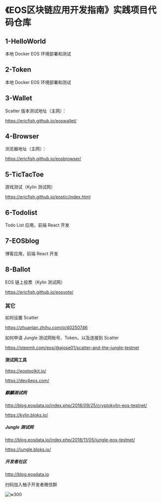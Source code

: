 # 《EOS区块链应用开发指南》实践项目代码仓库

## 1-HelloWorld

本地 Docker EOS 环境部署和测试

## 2-Token

本地 Docker EOS 环境部署和测试

## 3-Wallet

Scatter 版本测试地址（主网）：

https://ericfish.github.io/eoswallet/

## 4-Browser

浏览器地址（主网）：

https://ericfish.github.io/eosbrowser/

## 5-TicTacToe

游戏测试（Kylin 测试网）

https://ericfish.github.io/eostic/index.html

## 6-Todolist

Todo List 应用，前端 React 开发

## 7-EOSblog

博客应用，前端 React 开发

## 8-Ballot

EOS 链上投票（Kylin 测试网）

https://ericfish.github.io/eosvote/

### 其它

如何设置 Scatter

https://zhuanlan.zhihu.com/p/40250746

如何申请 Jungle 测试网账号、Token，以及连接到 Scatter

https://steemit.com/eos/@ajose01/scatter-and-the-jungle-testnet

#### 测试网工具

https://eostoolkit.io/

https://dev4eos.com/

##### 麒麟测试网

http://blog.eosdata.io/index.php/2018/09/25/cryptokylin-eos-testnet/

https://kylin.bloks.io/

##### Jungle 测试网

http://blog.eosdata.io/index.php/2018/11/05/jungle-eos-testnet/

https://jungle.bloks.io/

##### 开发者社区

http://blog.eosdata.io

扫码加入柚子开发者微信群

![w300](http://qiniu.eth.fm/2018-11-22-qrcode-canaan.jpg)